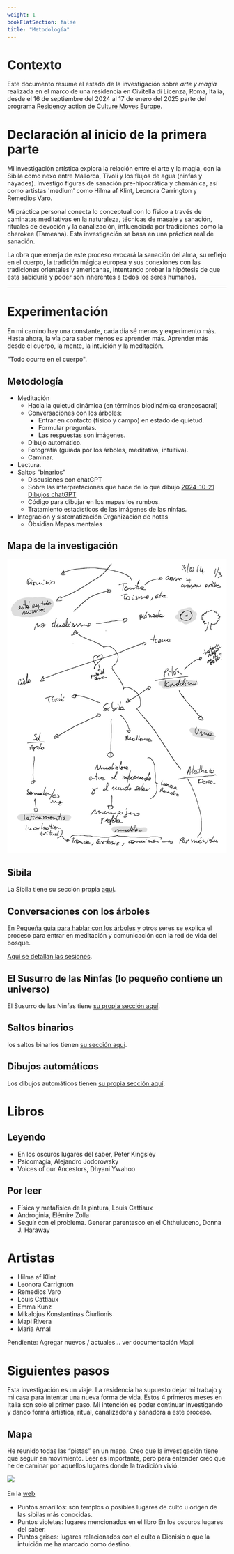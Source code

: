 ```yaml
---
weight: 1
bookFlatSection: false
title: "Metodología"
---
```


# Contexto

Este documento resume el estado de la investigación sobre _arte y magia_ realizada en el marco 
de una residencia en Civitella di Licenza, Roma, Italia, desde el 16 de septiembre del 2024 al 17 de enero del 2025 
parte del programa [Residency action de Culture Moves Europe](https://culture.ec.europa.eu/creative-europe/creative-europe-culture-strand/culture-moves-europe).


# Declaración al inicio de la primera parte

Mi investigación artística explora la relación entre el arte y la magia, con la Sibila como nexo entre Mallorca, Tívoli y los flujos de agua (ninfas y náyades). Investigo figuras de sanación pre-hipocrática y chamánica, así como artistas 'medium' como Hilma af Klint, Leonora Carrington y Remedios Varo.

Mi práctica personal conecta lo conceptual con lo físico a través de caminatas meditativas en la naturaleza, técnicas de masaje y sanación, rituales de devoción y la canalización, influenciada por tradiciones como la cherokee (Tameana). Esta investigación se basa en una práctica real de sanación.

La obra que emerja de este proceso evocará la sanación del alma, su reflejo en el cuerpo, la tradición mágica europea y sus conexiones con las tradiciones orientales y americanas, intentando probar la hipótesis de que esta sabiduría y poder son inherentes a todos los seres humanos.

___

# Experimentación

En mi camino hay una constante, cada día sé menos y experimento más. Hasta ahora, la vía para saber menos es aprender más. Aprender más desde el cuerpo, la mente, la intuición y la meditación.

"Todo ocurre en el cuerpo".

## Metodología

- Meditación
	- Hacia la quietud dinámica (en términos biodinámica craneosacral) 
	- Conversaciones con los árboles:
		- Entrar en contacto (físico y campo) en estado de quietud.
		- Formular preguntas. 
        - Las respuestas son imágenes.
	- Dibujo automático.
	- Fotografía (guiada por los árboles, meditativa, intuitiva). 
    - Caminar.
- Lectura.
- Saltos "binarios"
	- Discusiones con chatGPT
	- Sobre las interpretaciones que hace de lo que dibujo [2024-10-21 Dibujos chatGPT](/posts/chatGPT/2024-10-21/)
	- Código para dibujar en los mapas los rumbos. 
	- Tratamiento estadísticos de las imágenes de las ninfas.
- Integración y sistematización Organización de notas
	- Obsidian Mapas mentales

## Mapa de la investigación

![](Notas_Civitella-2024-11-16-13-03_p13.jpg)

## Sibila

La Sibila tiene su sección propia [aquí](/docs/sibyl).

## Conversaciones con los árboles

En [Pequeña guía para hablar con los árboles](/docs/talking_with_the_trees) y otros seres se explica el 
proceso para entrar en meditación y comunicación con la red de vida del bosque.

[Aquí se detallan las sesiones](/es/tags/hablando-con-los-árboles/).


## El Susurro de las Ninfas (lo pequeño contiene un universo)

El Susurro de las Ninfas tiene [su propia sección aquí](/docs/sanctuary).


## Saltos binarios

los saltos binarios tienen [su sección aquí](/docs/binary_links).


## Dibujos automáticos

Los dibujos automáticos tienen [su propia sección aquí](/docs/drawing).


# Libros

## Leyendo

- En los oscuros lugares del saber, Peter Kingsley
- Psicomagia, Alejandro Jodorowsky
- Voices of our Ancestors, Dhyani Ywahoo

## Por leer

- Física y metafísica de la pintura, Louis Cattiaux
- Androginia, Elémire Zolla
- Seguir con el problema. Generar parentesco en el Chthuluceno, Donna J. Haraway

# Artistas

- Hilma af Klint
- Leonora Carrignton
- Remedios Varo
- Louis Cattiaux
- Emma Kunz
- Mikalojus Konstantinas Čiurlionis
- Mapi Rivera
- Maria Arnal

Pendiente: Agregar nuevos / actuales... ver documentación Mapi

# Siguientes pasos

Esta investigación es un viaje. La residencia ha supuesto dejar mi trabajo y mi casa para intentar una 
nueva forma de vida. Estos 4 primeros meses en Italia son solo el primer paso. Mi intención es poder continuar 
investigando y dando forma artística, ritual, canalizadora y sanadora a este proceso.

## Mapa 

He reunido todas las “pistas” en un mapa. Creo que la investigación tiene que seguir en movimiento. 
Leer es importante, pero para entender creo que he de caminar por aquellos lugares donde la tradición vivió.

![](mapa_está_en_todos_nosotros_2.jpeg)

En la [web](https://www.google.com/maps/d/edit?mid=1N9lbW-JlA8tJtXUqbPD6LnPmdEML85I&usp=sharing)

- Puntos amarillos: son templos o posibles lugares de culto u origen de las sibilas más conocidas.
- Puntos violetas: lugares mencionados en el libro En los oscuros lugares del saber.
- Puntos grises: lugares relacionados con el culto a Dionisio o que la intuición me ha marcado como destino.




